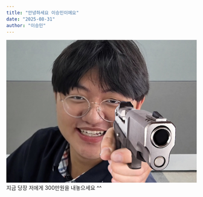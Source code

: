 ```yaml
---
title: "안녕하세요 이승민이에요"
date: "2025-08-31"
author: "이승민"
---
```


![이승민](/img/lsm_gun.jpg)
지금 당장 저에게 300만원을 내놓으세요 ^^
